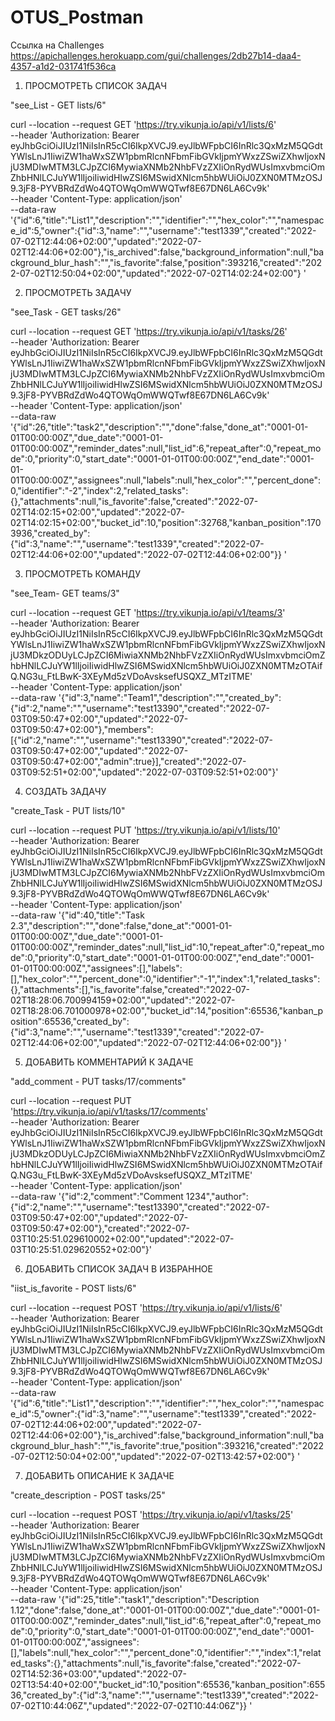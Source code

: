# OTUS_Postman
Ссылка на Сhallenges https://apichallenges.herokuapp.com/gui/challenges/2db27b14-daa4-4357-a1d2-031741f536ca


1.  ПРОСМОТРЕТЬ СПИСОК ЗАДАЧ

   "see_List - GET lists/6"

curl --location --request GET 'https://try.vikunja.io/api/v1/lists/6' \
--header 'Authorization: Bearer eyJhbGciOiJIUzI1NiIsInR5cCI6IkpXVCJ9.eyJlbWFpbCI6InRlc3QxMzM5QGdtYWlsLnJ1IiwiZW1haWxSZW1pbmRlcnNFbmFibGVkIjpmYWxzZSwiZXhwIjoxNjU3MDIwMTM3LCJpZCI6MywiaXNMb2NhbFVzZXIiOnRydWUsImxvbmciOmZhbHNlLCJuYW1lIjoiIiwidHlwZSI6MSwidXNlcm5hbWUiOiJ0ZXN0MTMzOSJ9.3jF8-PYVBRdZdWo4QTOWqOmWWQTwf8E67DN6LA6Cv9k' \
--header 'Content-Type: application/json' \
--data-raw '{"id":6,"title":"List1","description":"","identifier":"","hex_color":"","namespace_id":5,"owner":{"id":3,"name":"","username":"test1339","created":"2022-07-02T12:44:06+02:00","updated":"2022-07-02T12:44:06+02:00"},"is_archived":false,"background_information":null,"background_blur_hash":"","is_favorite":false,"position":393216,"created":"2022-07-02T12:50:04+02:00","updated":"2022-07-02T14:02:24+02:00"}
'

2. ПРОСМОТРЕТЬ ЗАДАЧУ

"see_Task - GET tasks/26"

curl --location --request GET 'https://try.vikunja.io/api/v1/tasks/26' \
--header 'Authorization: Bearer eyJhbGciOiJIUzI1NiIsInR5cCI6IkpXVCJ9.eyJlbWFpbCI6InRlc3QxMzM5QGdtYWlsLnJ1IiwiZW1haWxSZW1pbmRlcnNFbmFibGVkIjpmYWxzZSwiZXhwIjoxNjU3MDIwMTM3LCJpZCI6MywiaXNMb2NhbFVzZXIiOnRydWUsImxvbmciOmZhbHNlLCJuYW1lIjoiIiwidHlwZSI6MSwidXNlcm5hbWUiOiJ0ZXN0MTMzOSJ9.3jF8-PYVBRdZdWo4QTOWqOmWWQTwf8E67DN6LA6Cv9k' \
--header 'Content-Type: application/json' \
--data-raw '{"id":26,"title":"task2","description":"","done":false,"done_at":"0001-01-01T00:00:00Z","due_date":"0001-01-01T00:00:00Z","reminder_dates":null,"list_id":6,"repeat_after":0,"repeat_mode":0,"priority":0,"start_date":"0001-01-01T00:00:00Z","end_date":"0001-01-01T00:00:00Z","assignees":null,"labels":null,"hex_color":"","percent_done":0,"identifier":"-2","index":2,"related_tasks":{},"attachments":null,"is_favorite":false,"created":"2022-07-02T14:02:15+02:00","updated":"2022-07-02T14:02:15+02:00","bucket_id":10,"position":32768,"kanban_position":1703936,"created_by":{"id":3,"name":"","username":"test1339","created":"2022-07-02T12:44:06+02:00","updated":"2022-07-02T12:44:06+02:00"}}
'


3. ПРОСМОТРЕТЬ КОМАНДУ

"see_Team- GET teams/3"

curl --location --request GET 'https://try.vikunja.io/api/v1/teams/3' \
--header 'Authorization: Bearer eyJhbGciOiJIUzI1NiIsInR5cCI6IkpXVCJ9.eyJlbWFpbCI6InRlc3QxMzM5QGdtYWlsLnJ1IiwiZW1haWxSZW1pbmRlcnNFbmFibGVkIjpmYWxzZSwiZXhwIjoxNjU3MDkzODUyLCJpZCI6MiwiaXNMb2NhbFVzZXIiOnRydWUsImxvbmciOmZhbHNlLCJuYW1lIjoiIiwidHlwZSI6MSwidXNlcm5hbWUiOiJ0ZXN0MTMzOTAifQ.NG3u_FtLBwK-3XEyMd5zVDoAvsksefUSQXZ_MTzITME' \
--header 'Content-Type: application/json' \
--data-raw '{"id":3,"name":"Team1","description":"","created_by":{"id":2,"name":"","username":"test13390","created":"2022-07-03T09:50:47+02:00","updated":"2022-07-03T09:50:47+02:00"},"members":[{"id":2,"name":"","username":"test13390","created":"2022-07-03T09:50:47+02:00","updated":"2022-07-03T09:50:47+02:00","admin":true}],"created":"2022-07-03T09:52:51+02:00","updated":"2022-07-03T09:52:51+02:00"}'


4. СОЗДАТЬ ЗАДАЧУ

"create_Task - PUT lists/10"

curl --location --request PUT 'https://try.vikunja.io/api/v1/lists/10' \
--header 'Authorization: Bearer eyJhbGciOiJIUzI1NiIsInR5cCI6IkpXVCJ9.eyJlbWFpbCI6InRlc3QxMzM5QGdtYWlsLnJ1IiwiZW1haWxSZW1pbmRlcnNFbmFibGVkIjpmYWxzZSwiZXhwIjoxNjU3MDIwMTM3LCJpZCI6MywiaXNMb2NhbFVzZXIiOnRydWUsImxvbmciOmZhbHNlLCJuYW1lIjoiIiwidHlwZSI6MSwidXNlcm5hbWUiOiJ0ZXN0MTMzOSJ9.3jF8-PYVBRdZdWo4QTOWqOmWWQTwf8E67DN6LA6Cv9k' \
--header 'Content-Type: application/json' \
--data-raw '{"id":40,"title":"Task 2.3","description":"","done":false,"done_at":"0001-01-01T00:00:00Z","due_date":"0001-01-01T00:00:00Z","reminder_dates":null,"list_id":10,"repeat_after":0,"repeat_mode":0,"priority":0,"start_date":"0001-01-01T00:00:00Z","end_date":"0001-01-01T00:00:00Z","assignees":[],"labels":[],"hex_color":"","percent_done":0,"identifier":"-1","index":1,"related_tasks":{},"attachments":[],"is_favorite":false,"created":"2022-07-02T18:28:06.700994159+02:00","updated":"2022-07-02T18:28:06.701000978+02:00","bucket_id":14,"position":65536,"kanban_position":65536,"created_by":{"id":3,"name":"","username":"test1339","created":"2022-07-02T12:44:06+02:00","updated":"2022-07-02T12:44:06+02:00"}}
'


5. ДОБАВИТЬ КОММЕНТАРИЙ К ЗАДАЧЕ

"add_comment - PUT tasks/17/comments"

curl --location --request PUT 'https://try.vikunja.io/api/v1/tasks/17/comments' \
--header 'Authorization: Bearer eyJhbGciOiJIUzI1NiIsInR5cCI6IkpXVCJ9.eyJlbWFpbCI6InRlc3QxMzM5QGdtYWlsLnJ1IiwiZW1haWxSZW1pbmRlcnNFbmFibGVkIjpmYWxzZSwiZXhwIjoxNjU3MDkzODUyLCJpZCI6MiwiaXNMb2NhbFVzZXIiOnRydWUsImxvbmciOmZhbHNlLCJuYW1lIjoiIiwidHlwZSI6MSwidXNlcm5hbWUiOiJ0ZXN0MTMzOTAifQ.NG3u_FtLBwK-3XEyMd5zVDoAvsksefUSQXZ_MTzITME' \
--header 'Content-Type: application/json' \
--data-raw '{"id":2,"comment":"Comment 1234","author":{"id":2,"name":"","username":"test13390","created":"2022-07-03T09:50:47+02:00","updated":"2022-07-03T09:50:47+02:00"},"created":"2022-07-03T10:25:51.029610002+02:00","updated":"2022-07-03T10:25:51.029620552+02:00"}'


6. ДОБАВИТЬ СПИСОК ЗАДАЧ В ИЗБРАННОЕ

"iist_is_favorite - POST lists/6"

curl --location --request POST 'https://try.vikunja.io/api/v1/lists/6' \
--header 'Authorization: Bearer eyJhbGciOiJIUzI1NiIsInR5cCI6IkpXVCJ9.eyJlbWFpbCI6InRlc3QxMzM5QGdtYWlsLnJ1IiwiZW1haWxSZW1pbmRlcnNFbmFibGVkIjpmYWxzZSwiZXhwIjoxNjU3MDIwMTM3LCJpZCI6MywiaXNMb2NhbFVzZXIiOnRydWUsImxvbmciOmZhbHNlLCJuYW1lIjoiIiwidHlwZSI6MSwidXNlcm5hbWUiOiJ0ZXN0MTMzOSJ9.3jF8-PYVBRdZdWo4QTOWqOmWWQTwf8E67DN6LA6Cv9k' \
--header 'Content-Type: application/json' \
--data-raw '{"id":6,"title":"List1","description":"","identifier":"","hex_color":"","namespace_id":5,"owner":{"id":3,"name":"","username":"test1339","created":"2022-07-02T12:44:06+02:00","updated":"2022-07-02T12:44:06+02:00"},"is_archived":false,"background_information":null,"background_blur_hash":"","is_favorite":true,"position":393216,"created":"2022-07-02T12:50:04+02:00","updated":"2022-07-02T13:42:57+02:00"}
'


7. ДОБАВИТЬ ОПИСАНИЕ К ЗАДАЧЕ

"create_description - POST tasks/25"

curl --location --request POST 'https://try.vikunja.io/api/v1/tasks/25' \
--header 'Authorization: Bearer eyJhbGciOiJIUzI1NiIsInR5cCI6IkpXVCJ9.eyJlbWFpbCI6InRlc3QxMzM5QGdtYWlsLnJ1IiwiZW1haWxSZW1pbmRlcnNFbmFibGVkIjpmYWxzZSwiZXhwIjoxNjU3MDIwMTM3LCJpZCI6MywiaXNMb2NhbFVzZXIiOnRydWUsImxvbmciOmZhbHNlLCJuYW1lIjoiIiwidHlwZSI6MSwidXNlcm5hbWUiOiJ0ZXN0MTMzOSJ9.3jF8-PYVBRdZdWo4QTOWqOmWWQTwf8E67DN6LA6Cv9k' \
--header 'Content-Type: application/json' \
--data-raw '{"id":25,"title":"task1","description":"Description 1.12","done":false,"done_at":"0001-01-01T00:00:00Z","due_date":"0001-01-01T00:00:00Z","reminder_dates":null,"list_id":6,"repeat_after":0,"repeat_mode":0,"priority":0,"start_date":"0001-01-01T00:00:00Z","end_date":"0001-01-01T00:00:00Z","assignees":[],"labels":null,"hex_color":"","percent_done":0,"identifier":"","index":1,"related_tasks":{},"attachments":null,"is_favorite":false,"created":"2022-07-02T14:52:36+03:00","updated":"2022-07-02T13:54:40+02:00","bucket_id":10,"position":65536,"kanban_position":65536,"created_by":{"id":3,"name":"","username":"test1339","created":"2022-07-02T10:44:06Z","updated":"2022-07-02T10:44:06Z"}}
'

